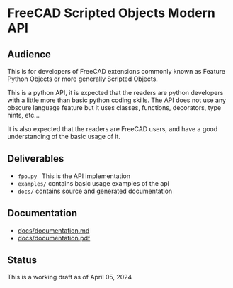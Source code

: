 # FreeCAD Scripted Objects Modern API

## Audience

This is for developers of FreeCAD extensions commonly known
as Feature Python Objects or more generally Scripted Objects.

This is a python API, it is expected that the readers are python developers with
a little more than basic python coding skills. The API does not use any obscure 
language feature but it uses classes, functions, decorators, type hints, etc...

It is also expected that the readers are FreeCAD users, and have a good understanding
of the basic usage of it.

## Deliverables

* `fpo.py `
  This is the API implementation
* `examples/`
  contains basic usage examples of the api
* `docs/`
  contains source and generated documentation

## Documentation

* [docs/documentation.md](docs/documentation.md)
* [docs/documentation.pdf](docs/documentation.pdf)

## Status

This is a working draft as of April 05, 2024